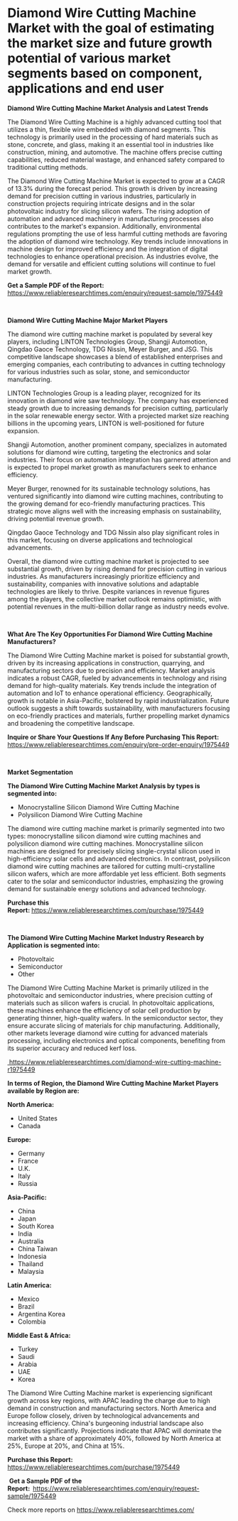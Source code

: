 <p><h1>Diamond Wire Cutting Machine Market with the goal of estimating the market size and future growth potential of various market segments based on component, applications and end user</h1></p><p><strong>Diamond Wire Cutting Machine Market Analysis and Latest Trends</strong></p>
<p><p>The Diamond Wire Cutting Machine is a highly advanced cutting tool that utilizes a thin, flexible wire embedded with diamond segments. This technology is primarily used in the processing of hard materials such as stone, concrete, and glass, making it an essential tool in industries like construction, mining, and automotive. The machine offers precise cutting capabilities, reduced material wastage, and enhanced safety compared to traditional cutting methods.</p><p>The Diamond Wire Cutting Machine Market is expected to grow at a CAGR of 13.3% during the forecast period. This growth is driven by increasing demand for precision cutting in various industries, particularly in construction projects requiring intricate designs and in the solar photovoltaic industry for slicing silicon wafers. The rising adoption of automation and advanced machinery in manufacturing processes also contributes to the market's expansion. Additionally, environmental regulations prompting the use of less harmful cutting methods are favoring the adoption of diamond wire technology. Key trends include innovations in machine design for improved efficiency and the integration of digital technologies to enhance operational precision. As industries evolve, the demand for versatile and efficient cutting solutions will continue to fuel market growth.</p></p>
<p><strong>Get a Sample PDF of the Report:&nbsp;</strong> <a href="https://www.reliableresearchtimes.com/enquiry/request-sample/1975449?utm_campaign=2006&utm_medium=2&utm_source=Github&utm_content=ia&utm_term=10042025&utm_id=diamond-wire-cutting-machine">https://www.reliableresearchtimes.com/enquiry/request-sample/1975449</a></p>
<p>&nbsp;</p>
<p><strong>Diamond Wire Cutting Machine Major Market Players</strong></p>
<p><p>The diamond wire cutting machine market is populated by several key players, including LINTON Technologies Group, Shangji Automotion, Qingdao Gaoce Technology, TDG Nissin, Meyer Burger, and JSG. This competitive landscape showcases a blend of established enterprises and emerging companies, each contributing to advances in cutting technology for various industries such as solar, stone, and semiconductor manufacturing.</p><p>LINTON Technologies Group is a leading player, recognized for its innovation in diamond wire saw technology. The company has experienced steady growth due to increasing demands for precision cutting, particularly in the solar renewable energy sector. With a projected market size reaching billions in the upcoming years, LINTON is well-positioned for future expansion.</p><p>Shangji Automotion, another prominent company, specializes in automated solutions for diamond wire cutting, targeting the electronics and solar industries. Their focus on automation integration has garnered attention and is expected to propel market growth as manufacturers seek to enhance efficiency.</p><p>Meyer Burger, renowned for its sustainable technology solutions, has ventured significantly into diamond wire cutting machines, contributing to the growing demand for eco-friendly manufacturing practices. This strategic move aligns well with the increasing emphasis on sustainability, driving potential revenue growth.</p><p>Qingdao Gaoce Technology and TDG Nissin also play significant roles in this market, focusing on diverse applications and technological advancements.</p><p>Overall, the diamond wire cutting machine market is projected to see substantial growth, driven by rising demand for precision cutting in various industries. As manufacturers increasingly prioritize efficiency and sustainability, companies with innovative solutions and adaptable technologies are likely to thrive. Despite variances in revenue figures among the players, the collective market outlook remains optimistic, with potential revenues in the multi-billion dollar range as industry needs evolve.</p></p>
<p>&nbsp;</p>
<p><strong>What Are The Key Opportunities For Diamond Wire Cutting Machine Manufacturers?</strong></p>
<p><p>The Diamond Wire Cutting Machine market is poised for substantial growth, driven by its increasing applications in construction, quarrying, and manufacturing sectors due to precision and efficiency. Market analysis indicates a robust CAGR, fueled by advancements in technology and rising demand for high-quality materials. Key trends include the integration of automation and IoT to enhance operational efficiency. Geographically, growth is notable in Asia-Pacific, bolstered by rapid industrialization. Future outlook suggests a shift towards sustainability, with manufacturers focusing on eco-friendly practices and materials, further propelling market dynamics and broadening the competitive landscape.</p></p>
<p><strong>Inquire or Share Your Questions If Any Before Purchasing This Report:</strong> <a href="https://www.reliableresearchtimes.com/enquiry/pre-order-enquiry/1975449?utm_campaign=2006&utm_medium=2&utm_source=Github&utm_content=ia&utm_term=10042025&utm_id=diamond-wire-cutting-machine">https://www.reliableresearchtimes.com/enquiry/pre-order-enquiry/1975449</a></p>
<p>&nbsp;</p>
<p><strong>Market Segmentation</strong></p>
<p><strong>The Diamond Wire Cutting Machine Market Analysis by types is segmented into:</strong></p>
<p><ul><li>Monocrystalline Silicon Diamond Wire Cutting Machine</li><li>Polysilicon Diamond Wire Cutting Machine</li></ul></p>
<p><p>The diamond wire cutting machine market is primarily segmented into two types: monocrystalline silicon diamond wire cutting machines and polysilicon diamond wire cutting machines. Monocrystalline silicon machines are designed for precisely slicing single-crystal silicon used in high-efficiency solar cells and advanced electronics. In contrast, polysilicon diamond wire cutting machines are tailored for cutting multi-crystalline silicon wafers, which are more affordable yet less efficient. Both segments cater to the solar and semiconductor industries, emphasizing the growing demand for sustainable energy solutions and advanced technology.</p></p>
<p><strong>Purchase this Report:&nbsp;</strong><a href="https://www.reliableresearchtimes.com/purchase/1975449?utm_campaign=2006&utm_medium=2&utm_source=Github&utm_content=ia&utm_term=10042025&utm_id=diamond-wire-cutting-machine">https://www.reliableresearchtimes.com/purchase/1975449</a></p>
<p>&nbsp;</p>
<p><strong>The Diamond Wire Cutting Machine Market Industry Research by Application is segmented into:</strong></p>
<p><ul><li>Photovoltaic</li><li>Semiconductor</li><li>Other</li></ul></p>
<p><p>The Diamond Wire Cutting Machine Market is primarily utilized in the photovoltaic and semiconductor industries, where precision cutting of materials such as silicon wafers is crucial. In photovoltaic applications, these machines enhance the efficiency of solar cell production by generating thinner, high-quality wafers. In the semiconductor sector, they ensure accurate slicing of materials for chip manufacturing. Additionally, other markets leverage diamond wire cutting for advanced materials processing, including electronics and optical components, benefiting from its superior accuracy and reduced kerf loss.</p></p>
<p><a href="https://www.reliableresearchtimes.com/diamond-wire-cutting-machine-r1975449?utm_campaign=2006&utm_medium=2&utm_source=Github&utm_content=ia&utm_term=10042025&utm_id=diamond-wire-cutting-machine">&nbsp;https://www.reliableresearchtimes.com/diamond-wire-cutting-machine-r1975449</a></p>
<p><strong>In terms of Region, the Diamond Wire Cutting Machine Market Players available by Region are:</strong></p>
<p>
    <p> <strong> North America: </strong>
        <ul>
            <li>United States</li>
            <li>Canada</li>
        </ul>
        </p> 
    <p> <strong> Europe: </strong>
        <ul>
            <li>Germany</li>
            <li>France</li>
            <li>U.K.</li>
            <li>Italy</li>
            <li>Russia</li>
        </ul>
        </p> 
    <p> <strong> Asia-Pacific: </strong>
        <ul>
            <li>China</li>
            <li>Japan</li>
            <li>South Korea</li>
            <li>India</li>
            <li>Australia</li>
            <li>China Taiwan</li>
            <li>Indonesia</li>
            <li>Thailand</li>
            <li>Malaysia</li>
        </ul>
        </p> 
    <p> <strong> Latin America: </strong>
        <ul>
            <li>Mexico</li>
            <li>Brazil</li>
            <li>Argentina Korea</li>
            <li>Colombia</li>
        </ul>
        </p> 
    <p> <strong> Middle East & Africa: </strong>
        <ul>
            <li>Turkey</li>
            <li>Saudi</li>
            <li>Arabia</li>
            <li>UAE</li>
            <li>Korea</li>
        </ul>
    </p>
    </p>
<p><p>The Diamond Wire Cutting Machine market is experiencing significant growth across key regions, with APAC leading the charge due to high demand in construction and manufacturing sectors. North America and Europe follow closely, driven by technological advancements and increasing efficiency. China's burgeoning industrial landscape also contributes significantly. Projections indicate that APAC will dominate the market with a share of approximately 40%, followed by North America at 25%, Europe at 20%, and China at 15%.</p></p>
<p><strong>Purchase this Report: </strong><a href="https://www.reliableresearchtimes.com/purchase/1975449?utm_campaign=2006&utm_medium=2&utm_source=Github&utm_content=ia&utm_term=10042025&utm_id=diamond-wire-cutting-machine">https://www.reliableresearchtimes.com/purchase/1975449</a></p>
<p>&nbsp;<strong>Get a Sample PDF of the Report:&nbsp;&nbsp;</strong><a href="https://www.reliableresearchtimes.com/enquiry/request-sample/1975449?utm_campaign=2006&utm_medium=2&utm_source=Github&utm_content=ia&utm_term=10042025&utm_id=diamond-wire-cutting-machine">https://www.reliableresearchtimes.com/enquiry/request-sample/1975449</a></p>
<p><strong></strong></p>
<p>Check more reports on <a href="https://www.reliableresearchtimes.com/?utm_campaign=2006&utm_medium=2&utm_source=Github&utm_content=ia&utm_term=10042025&utm_id=diamond-wire-cutting-machine">https://www.reliableresearchtimes.com/</a></p>